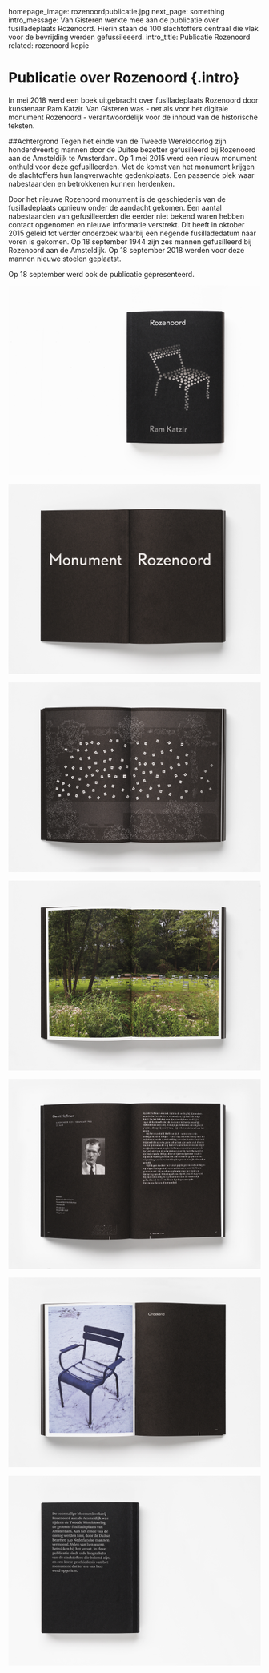 homepage_image: rozenoordpublicatie.jpg
next_page: something
intro_message: Van Gisteren werkte mee aan de publicatie over fusilladeplaats Rozenoord. Hierin staan de 100 slachtoffers centraal die vlak voor de bevrijding werden gefussileeerd.
intro_title: Publicatie Rozenoord
related: rozenoord kopie

# Publicatie over Rozenoord  {.intro}

In mei 2018 werd een boek uitgebracht over fusilladeplaats Rozenoord door kunstenaar Ram Katzir. Van Gisteren was - net als voor het digitale monument Rozenoord - verantwoordelijk voor de inhoud van de historische teksten.  

##Achtergrond
Tegen het einde van de Tweede Wereldoorlog zijn honderdveertig mannen door de Duitse bezetter gefusilleerd bij Rozenoord aan de Amsteldijk te Amsterdam. Op 1 mei 2015 werd een nieuw monument onthuld voor deze gefusilleerden. Met de komst van het monument krijgen de slachtoffers hun langverwachte gedenkplaats. Een passende plek waar nabestaanden en betrokkenen kunnen herdenken.

Door het nieuwe Rozenoord monument is de geschiedenis van de fusilladeplaats opnieuw onder de aandacht gekomen. Een aantal nabestaanden van gefusilleerden die eerder niet bekend waren hebben contact opgenomen en nieuwe informatie verstrekt. Dit heeft in oktober 2015 geleid tot verder onderzoek waarbij een negende fusilladedatum naar voren is gekomen. Op 18 september 1944 zijn zes mannen gefusilleerd bij Rozenoord aan de Amsteldijk. Op 18 september 2018 werden voor deze mannen nieuwe stoelen geplaatst. 

Op 18 september werd ook de publicatie gepresenteerd.


![image](/images/rozenoordpub00.jpg)

![image](/images/rozenoordpub0.jpg)

![image](/images/rozenoordpub1.jpg)

![image](/images/rozenoordpub2.jpg)

![image](/images/rozenoordpublicatie.jpg)

![image](/images/rozenoordpub3.jpg)

![image](/images/rozenoordpub4.jpg)







